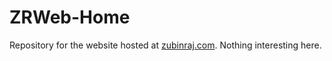 ZRWeb-Home
==========

Repository for the website hosted at <a href="zubinraj.com">zubinraj.com</a>. Nothing interesting here.

